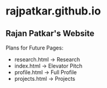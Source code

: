 # rajpatkar.github.io
## Rajan Patkar's Website  
Plans for Future Pages:
- research.html &rarr; Research
- index.html &rarr; Elevator Pitch
- profile.html &rarr; Full Profile
- projects.html &rarr; Projects

